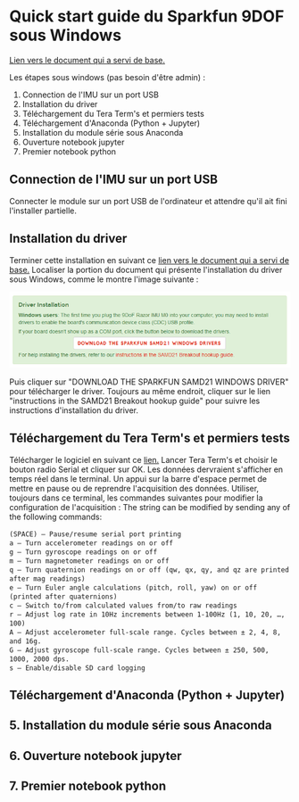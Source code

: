 # Quick start guide du Sparkfun 9DOF sous Windows

[Lien vers le document qui a servi de base.](https://learn.sparkfun.com/tutorials/9dof-razor-imu-m0-hookup-guide?_ga=2.99420060.326620079.1517431239-364404356.1517431239)

Les étapes sous windows (pas besoin d'être admin) :

1. Connection de l'IMU sur un port USB
2. Installation du driver
3. Téléchargement du Tera Term's et permiers tests
4. Téléchargement d'Anaconda (Python + Jupyter)
5. Installation du module série sous Anaconda
6. Ouverture notebook jupyter
7. Premier notebook python

## Connection de l'IMU sur un port USB
Connecter le module sur un port USB de l'ordinateur et attendre qu'il ait fini l'installer partielle.

## Installation du driver
Terminer cette installation en suivant ce [lien vers le document qui a servi de base.](https://learn.sparkfun.com/tutorials/9dof-razor-imu-m0-hookup-guide?_ga=2.99420060.326620079.1517431239-364404356.1517431239) Localiser la portion du document qui présente l'installation du driver sous Windows, comme le montre l'image suivante :

![Windows driver](WindowsDriver.PNG)

Puis cliquer sur "DOWNLOAD THE SPARKFUN SAMD21 WINDOWS DRIVER" pour télécharger le driver. Toujours au même endroit, cliquer sur le lien "instructions in the SAMD21 Breakout hookup guide" pour suivre les instructions d'installation du driver.

## Téléchargement du Tera Term's et permiers tests
Télécharger le logiciel en suivant ce [lien.](https://osdn.net/projects/ttssh2/downloads/68719/teraterm-4.97.exe/) Lancer Tera Term's et choisir le bouton radio Serial et cliquer sur OK. Les données dervraient s'afficher en temps réel dans le terminal. Un appui sur la barre d'espace permet de mettre en pause ou de reprendre l'acquisition des données. Utiliser, toujours dans ce terminal, les commandes suivantes pour modifier la configuration de l'acquisition :
The string can be modified by sending any of the following commands:

    (SPACE) – Pause/resume serial port printing
    a – Turn accelerometer readings on or off
    g – Turn gyroscope readings on or off
    m – Turn magnetometer readings on or off
    q – Turn quaternion readings on or off (qw, qx, qy, and qz are printed after mag readings)
    e – Turn Euler angle calculations (pitch, roll, yaw) on or off (printed after quaternions)
    c – Switch to/from calculated values from/to raw readings
    r – Adjust log rate in 10Hz increments between 1-100Hz (1, 10, 20, …, 100)
    A – Adjust accelerometer full-scale range. Cycles between ± 2, 4, 8, and 16g.
    G – Adjust gyroscope full-scale range. Cycles between ± 250, 500, 1000, 2000 dps.
    s – Enable/disable SD card logging


## Téléchargement d'Anaconda (Python + Jupyter)

## 5. Installation du module série sous Anaconda

## 6. Ouverture notebook jupyter

## 7. Premier notebook python
